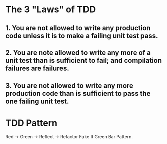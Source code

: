 # The 3 "Laws" of TDD

## 1. You are not allowed to write any production code unless it is to make a failing unit test pass.

## 2. You are note allowed to write any more of a unit test than is sufficient to fail; and compilation failures are failures.

## 3. You are not allowed to write any more production code than is sufficient to pass the one failing unit test.

# TDD Pattern

Red -> Green -> Reflect -> Refactor
Fake It Green Bar Pattern.

